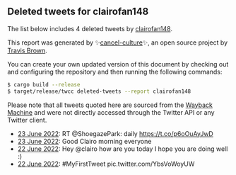 ## Deleted tweets for clairofan148

The list below includes 4 deleted tweets by
[clairofan148](https://twitter.com/clairofan148).



This report was generated by ✨[cancel-culture](https://github.com/travisbrown/cancel-culture)✨,
an open source project by [Travis Brown](https://twitter.com/travisbrown).

You can create your own updated version of this document by checking out and configuring the
repository and then running the following commands:

```bash
$ cargo build --release
$ target/release/twcc deleted-tweets --report clairofan148
```

Please note that all tweets quoted here are sourced from the
[Wayback Machine](https://web.archive.org) and were not directly accessed through the Twitter API or
any Twitter client.

* [23 June 2022](https://web.archive.org/web/20220623224240/https://twitter.com/clairofan148/status/1540103071614763010): RT @ShoegazePark: daily https://t.co/p6oOuAyJwD <!--1540103071614763010-->
* [23 June 2022](https://web.archive.org/web/20220623170151/https://twitter.com/clairofan148/status/1540017157018361856): Good Clairo morning everyone <!--1540017157018361856-->
* [22 June 2022](https://web.archive.org/web/20220622205507/https://twitter.com/clairofan148/status/1539713345070276609): Hey  @clairo  how are you today I hope you are doing well :) <!--1539713345070276609-->
* [22 June 2022](https://web.archive.org/web/20220622202727/https://twitter.com/clairofan148/status/1539704029957201920): #MyFirstTweet  pic.twitter.com/YbsVoWoyUW <!--1539704029957201920-->
